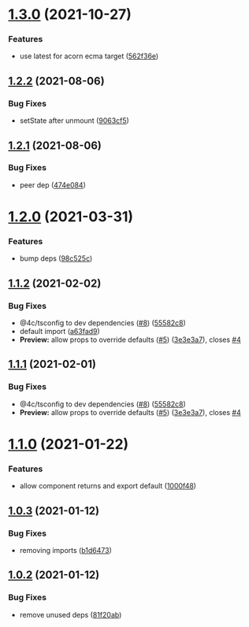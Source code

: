 # [1.3.0](https://github.com/jquense/jarle/compare/v1.2.2...v1.3.0) (2021-10-27)


### Features

* use latest for acorn ecma target ([562f36e](https://github.com/jquense/jarle/commit/562f36e053accbcfa354217e6f9be7b12bb922b8))





## [1.2.2](https://github.com/jquense/jarle/compare/v1.2.1...v1.2.2) (2021-08-06)


### Bug Fixes

* setState after unmount ([9063cf5](https://github.com/jquense/jarle/commit/9063cf5959ab40c8ccb0af3351f4a087cf48e6aa))





## [1.2.1](https://github.com/jquense/jarle/compare/v1.2.0...v1.2.1) (2021-08-06)


### Bug Fixes

* peer dep ([474e084](https://github.com/jquense/jarle/commit/474e0842a8b67cf028bcedcb74956c116a9d28ec))





# [1.2.0](https://github.com/jquense/jarle/compare/v1.1.2...v1.2.0) (2021-03-31)


### Features

* bump deps ([98c525c](https://github.com/jquense/jarle/commit/98c525cb91744547a9956e086988c70d386a8915))





## [1.1.2](https://github.com/jquense/jarle/compare/v1.1.0...v1.1.2) (2021-02-02)


### Bug Fixes

* @4c/tsconfig to dev dependencies ([#8](https://github.com/jquense/jarle/issues/8)) ([55582c8](https://github.com/jquense/jarle/commit/55582c842a8a77c9caa9c5526ff9345f87181916))
* default import ([a63fad9](https://github.com/jquense/jarle/commit/a63fad971261c40b09bde999cd0c917056e63e54))
* **Preview:** allow props to override defaults ([#5](https://github.com/jquense/jarle/issues/5)) ([3e3e3a7](https://github.com/jquense/jarle/commit/3e3e3a77b6611d0b7c759199833bc9a26c939f51)), closes [#4](https://github.com/jquense/jarle/issues/4)





## [1.1.1](https://github.com/jquense/jarle/compare/v1.1.0...v1.1.1) (2021-02-01)


### Bug Fixes

* @4c/tsconfig to dev dependencies ([#8](https://github.com/jquense/jarle/issues/8)) ([55582c8](https://github.com/jquense/jarle/commit/55582c842a8a77c9caa9c5526ff9345f87181916))
* **Preview:** allow props to override defaults ([#5](https://github.com/jquense/jarle/issues/5)) ([3e3e3a7](https://github.com/jquense/jarle/commit/3e3e3a77b6611d0b7c759199833bc9a26c939f51)), closes [#4](https://github.com/jquense/jarle/issues/4)





# [1.1.0](https://github.com/jquense/jarle/compare/v1.0.3...v1.1.0) (2021-01-22)


### Features

* allow component returns and export default ([1000f48](https://github.com/jquense/jarle/commit/1000f48271f0a9424c9e00b27323b5a89e99de42))





## [1.0.3](https://github.com/jquense/jarle/compare/v1.0.2...v1.0.3) (2021-01-12)


### Bug Fixes

* removing imports ([b1d6473](https://github.com/jquense/jarle/commit/b1d647376b118204c9e37852f140ebc5674db9a0))





## [1.0.2](https://github.com/jquense/jarle/compare/v1.0.1...v1.0.2) (2021-01-12)


### Bug Fixes

* remove unused deps ([81f20ab](https://github.com/jquense/jarle/commit/81f20ab0abecd477dac76a53acfd3013af13d23c))





